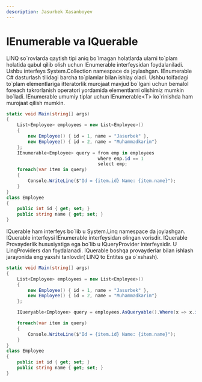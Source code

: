 ```yaml
---
description: Jasurbek Xasanboyev
---
```


# IEnumerable va IQuerable


LINQ so\`rovlarda qaytish tipi aniq bo\`lmagan holatlarda ularni to\`plam holatida qabul qilib olish uchun IEnumerable interfeysidan foydalaniladi.   Ushbu interfeys System.Collection namespace da joylashgan. IEnumerable C\# dasturlash tilidagi barcha to\`plamlar bilan ishlay oladi. Ushbu toifadagi to\`plam elementlariga itteratorlik murojaat mavjud bo\`lgani uchun bemalol foreach takrorlanish operatori yordamida  elementlarni olishimiz mumkin bo\`ladi. IEnumerable umumiy tiplar uchun IEnumerable&lt;T&gt;  ko\`rinishda ham murojaat qilish mumkin.

```csharp
static void Main(string[] args)
{
    List<Employee> employees = new List<Employee>()
    {
        new Employee() { id = 1, name = "Jasurbek" },
        new Employee() { id = 2, name = "Muhammadkarim"}
    };
    IEnumerable<Employee> query = from emp in employees
                                  where emp.id == 1
                                  select emp;
    foreach(var item in query)
    {
        Console.WriteLine($"Id = {item.id} Name: {item.name}");
    }
}
class Employee
{
    public int id { get; set; }
    public string name { get; set; }
}

```

IQuerable ham  interfeys bo\`lib u System.Linq  namespace da joylashgan. IQuerable interfeysi IEnumerable interfeysidan olingan vorisdir. IQuerable Provayderlik hususiyatiga ega bo\`lib u IQueryProvider interfeysidir. U LinqProviders dan foydalanadi. IQuerable boshqa provayderlar bilan ishlash jarayonida eng yaxshi tanlovdir\( LINQ to Entites ga o\`xshash\).

```csharp
static void Main(string[] args)
{
    List<Employee> employees = new List<Employee>()
    {
        new Employee() { id = 1, name = "Jasurbek" },
        new Employee() { id = 2, name = "Muhammadkarim"}
    };

    IQueryable<Employee> query = employees.AsQueryable().Where(x => x.id == 1);

    foreach(var item in query)
    {
        Console.WriteLine($"Id = {item.id} Name: {item.name}");
    }
}
class Employee
{
    public int id { get; set; }
    public string name { get; set; }
}
```

